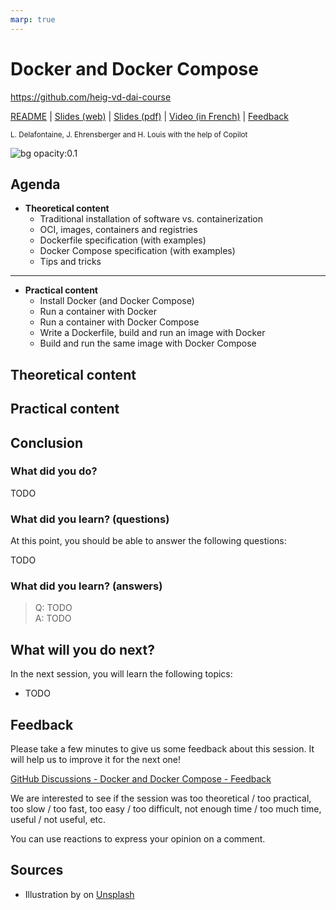 ```yaml
---
marp: true
---
```


<!--
theme: gaia
size: 16:9
paginate: true
author: L. Delafontaine, J. Ehrensberger and H. Louis with the help of Copilot
title: HEIG-VD DAI Course - Docker and Docker Compose
description: Docker and Docker Compose for the DAI course at HEIG-VD, Switzerland
url: https://heig-vd-dai-course.github.io/heig-vd-dai-course/08-docker-and-docker-compose/
footer: '**HEIG-VD** - DAI Course 2023-2024 - CC BY-SA 4.0'
style: |
    :root {
        --color-background: #fff;
        --color-foreground: #333;
        --color-highlight: #f96;
        --color-dimmed: #888;
        --color-headings: #7d8ca3;
    }
    blockquote {
        font-style: italic; 
    }
    table {
        width: 100%;
    }
    th:first-child {
        width: 15%;
    }
    h1, h2, h3, h4, h5, h6 {
        color: var(--color-headings);
    }
    h2, h3, h4, h5, h6 {
        font-size: 1.5rem;
    }
    h1 a:link, h2 a:link, h3 a:link, h4 a:link, h5 a:link, h6 a:link {
        text-decoration: none;
    }
    section:not([class=lead]) > p, blockquote {
        text-align: justify;
    }
headingDivider: 4
-->

[readme]: https://github.com/heig-vd-dai-course/heig-vd-dai-course/blob/main/08-docker-and-docker-compose/README.md
[web]: https://heig-vd-dai-course.github.io/heig-vd-dai-course/08-docker-and-docker-compose/
[pdf]: https://heig-vd-dai-course.github.io/heig-vd-dai-course/08-docker-and-docker-compose/08-docker-and-docker-compose.pdf
[video]: #
[feedback]: https://github.com/orgs/heig-vd-dai-course/discussions/1

# Docker and Docker Compose

<!--
_class: lead
_paginate: false
-->

<https://github.com/heig-vd-dai-course>

[README][readme] | [Slides (web)][web] | [Slides (pdf)][pdf] | [Video (in French)][video] | [Feedback][feedback]

<small>L. Delafontaine, J. Ehrensberger and H. Louis with the help of Copilot</small>

![bg opacity:0.1](https://images.unsplash.com/photo-1484417894907-623942c8ee29?fit=crop&h=720&q=80)

## Agenda

- **Theoretical content**
    - Traditional installation of software vs. containerization
    - OCI, images, containers and registries
    - Dockerfile specification (with examples)
    - Docker Compose specification (with examples)
    - Tips and tricks

---

- **Practical content**
    - Install Docker (and Docker Compose)
    - Run a container with Docker
    - Run a container with Docker Compose
    - Write a Dockerfile, build and run an image with Docker
    - Build and run the same image with Docker Compose

## Theoretical content

<!-- _class: lead -->

## Practical content

<!-- _class: lead -->

## Conclusion

<!-- _class: lead -->

### What did you do?

TODO

### What did you learn? (questions)

At this point, you should be able to answer the following questions:

TODO

### What did you learn? (answers)

> Q: TODO    
> A: TODO

## What will you do next?

In the next session, you will learn the following topics:

- TODO

## Feedback

Please take a few minutes to give us some feedback about this session. It will help us to improve it for the next one!

[GitHub Discussions - Docker and Docker Compose - Feedback][feedback]

We are interested to see if the session was too theoretical / too practical, too slow / too fast, too easy / too difficult, not enough time / too much time, useful / not useful, etc.

You can use reactions to express your opinion on a comment.

## Sources

- Illustration by []() on [Unsplash]()
